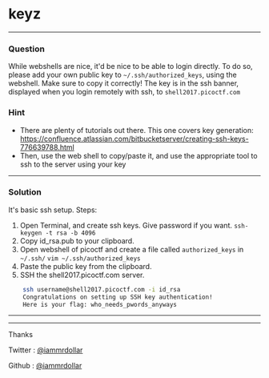 # keyz
___
### Question
While webshells are nice, it'd be nice to be able to login directly. To do so, please add your own public key to ```~/.ssh/authorized_keys```, using the webshell. Make sure to copy it correctly! The key is in the ssh banner, displayed when you login remotely with ssh, to ```shell2017.picoctf.com```

### Hint
 - There are plenty of tutorials out there. This one covers key generation: https://confluence.atlassian.com/bitbucketserver/creating-ssh-keys-776639788.html
 - Then, use the web shell to copy/paste it, and use the appropriate tool to ssh to the server using your key
___
### Solution
It's basic ssh setup.
Steps:
1. Open Terminal, and create ssh keys. Give password if you want.
    ``` ssh-keygen -t rsa -b 4096 ```
2. Copy id_rsa.pub to your clipboard.
3. Open webshell of picoctf and create a file called ```authorized_keys``` in ```~/.ssh/```
    ``` vim ~/.ssh/authorized_keys ```
4. Paste the public key from the clipboard.
5. SSH the shell2017.picoctf.com server.
```bash 
    ssh username@shell2017.picoctf.com -i id_rsa
    Congratulations on setting up SSH key authentication!
    Here is your flag: who_needs_pwords_anyways
```

___
___

Thanks

Twitter : [@iammrdollar](https://twitter.com/iammrdollar)

Github : [@iammrdollar](https://github.com/iammrdollar)

